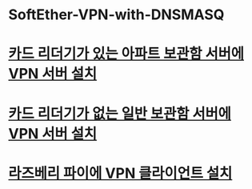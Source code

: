 # SoftEther-VPN-with-DNSMASQ

# [카드 리더기가 있는 아파트 보관함 서버에 VPN 서버 설치](https://github.com/networknegineeryong/Softether-VPN-With-Dnsmasq/blob/main/1.%20SoftEther%20VPN%20Server%20Without%20CardReader.md)

# [카드 리더기가 없는 일반 보관함 서버에 VPN 서버 설치](https://github.com/networknegineeryong/Softether-VPN-With-Dnsmasq/blob/main/1.%20SoftEther%20VPN%20Server%20Without%20CardReader.md)

# [라즈베리 파이에 VPN 클라이언트 설치](https://github.com/networknegineeryong/Softether-VPN-With-Dnsmasq/blob/main/1.%20SoftEther%20VPN%20Client%20install%20guide%20Raspberry%20pi.md)
